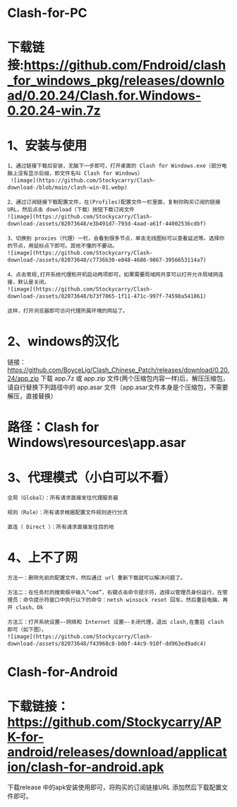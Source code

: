 # Clash-for-PC
# 下载链接:https://github.com/Fndroid/clash_for_windows_pkg/releases/download/0.20.24/Clash.for.Windows-0.20.24-win.7z
# 1、安装与使用
	
	1、通过链接下载后安装，无脑下一步即可，打开桌面的 Clash for Windows.exe（部分电脑上没有显示后缀，即文件名叫 Clash for Windows）
	 ![image](https://github.com/Stockycarry/Clash-download-/blob/main/clash-win-01.webp)

	2、通过订阅链接下载配置文件，在(Profiles)配置文件一栏里面，复制你购买订阅的链接 URL，然后点击 download（下载）按钮下载订阅文件
	![image](https://github.com/Stockycarry/Clash-download-/assets/82073648/e3b491d7-793d-4aad-a61f-44002536cdbf)

	3、切换到 proxies（代理）一栏，会看到很多节点，单击无线图标可以查看延迟等。选择你的节点，用鼠标点下即可。其他不懂的不要动。
	![image](https://github.com/Stockycarry/Clash-download-/assets/82073648/c7736b30-e048-4686-9867-3956653114a7)

	4、点击常规,打开系统代理和开机启动两项即可。如果需要局域网共享可以打开允许局域网连接，默认是关闭。
	![image](https://github.com/Stockycarry/Clash-download-/assets/82073648/b73f7065-1f11-471c-997f-74598a541861)

	这样，打开浏览器即可访问代理所属环境的网站了。
	
# 2、windows的汉化
链接：https://github.com/BoyceLig/Clash_Chinese_Patch/releases/download/0.20.24/app.zip
下载 app.7z 或 app.zip 文件(两个压缩包内容一样)后，解压压缩包，请自行替换下列路径中的 app.asar 文件（app.asar文件本身是个压缩包，不需要解压，直接替换）
# 路径：Clash for Windows\resources\app.asar

# 3、代理模式（小白可以不看） 

	全局（Global）：所有请求直接发往代理服务器

	规则（Rule）：所有请求根据配置文件规则进行分流

	直连（ Direct ）：所有请求直接发往目的地
	
# 4、上不了网
	方法一：删除先前的配置文件，然后通过 url 重新下载就可以解决问题了。
	
	方法二：在任务栏的搜索框中输入“cmd”，右键点击命令提示符，选择以管理员身份运行，在管理员：命令提示符窗口中执行以下的命令：netsh winsock reset 回车。然后重启电脑，再开 clash，Ok
	
	方法三：打开系统设置—-网络和 Internet 设置—-关闭代理，退出 clash,在重启 clash 即可（如下图）。
	![image](https://github.com/Stockycarry/Clash-download-/assets/82073648/f43968c8-b0bf-44c9-910f-dd963ed9adc4)

 

# Clash-for-Android
# 下载链接：https://github.com/Stockycarry/APK-for-android/releases/download/application/clash-for-android.apk
下载release 中的apk安装使用即可，将购买的订阅链接URL 添加然后下载配置文件即可。
